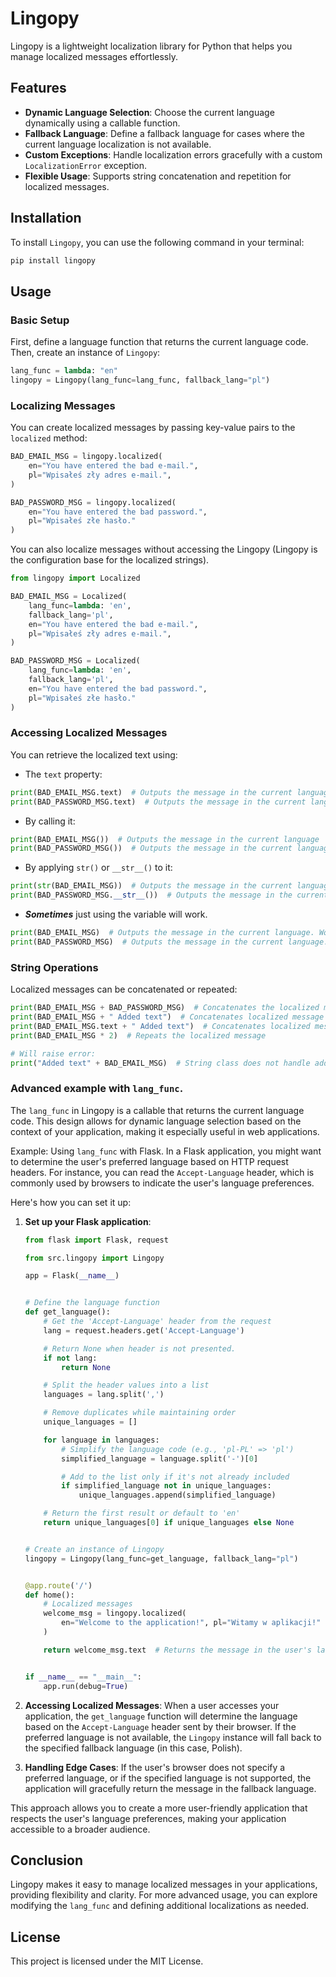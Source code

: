 # Lingopy

Lingopy is a lightweight localization library for Python that helps you manage localized messages effortlessly.

## Features

-   **Dynamic Language Selection**: Choose the current language dynamically using a callable function.
-   **Fallback Language**: Define a fallback language for cases where the current language localization is not available.
-   **Custom Exceptions**: Handle localization errors gracefully with a custom `LocalizationError` exception.
-   **Flexible Usage**: Supports string concatenation and repetition for localized messages.

## Installation

To install `Lingopy`, you can use the following command in your terminal:

```bash
pip install lingopy
```

## Usage

### Basic Setup

First, define a language function that returns the current language code. Then, create an instance of `Lingopy`:

```python
lang_func = lambda: "en"
lingopy = Lingopy(lang_func=lang_func, fallback_lang="pl")
```

### Localizing Messages

You can create localized messages by passing key-value pairs to the `localized` method:

```python
BAD_EMAIL_MSG = lingopy.localized(
    en="You have entered the bad e-mail.",
    pl="Wpisałeś zły adres e-mail.",
)

BAD_PASSWORD_MSG = lingopy.localized(
    en="You have entered the bad password.",
    pl="Wpisałeś złe hasło."
)
```

You can also localize messages without accessing the Lingopy (Lingopy is the configuration base for the localized strings).

```python
from lingopy import Localized

BAD_EMAIL_MSG = Localized(
    lang_func=lambda: 'en',
    fallback_lang='pl',
    en="You have entered the bad e-mail.",
    pl="Wpisałeś zły adres e-mail.",
)

BAD_PASSWORD_MSG = Localized(
    lang_func=lambda: 'en',
    fallback_lang='pl',
    en="You have entered the bad password.",
    pl="Wpisałeś złe hasło."
)
```

### Accessing Localized Messages

You can retrieve the localized text using:

-   The `text` property:

```python
print(BAD_EMAIL_MSG.text)  # Outputs the message in the current language
print(BAD_PASSWORD_MSG.text)  # Outputs the message in the current language
```

-   By calling it:

```python
print(BAD_EMAIL_MSG())  # Outputs the message in the current language
print(BAD_PASSWORD_MSG())  # Outputs the message in the current language
```

-   By applying `str()` or `__str__()` to it:

```python
print(str(BAD_EMAIL_MSG))  # Outputs the message in the current language
print(BAD_PASSWORD_MSG.__str__())  # Outputs the message in the current language
```

-   **_Sometimes_** just using the variable will work.

```python
print(BAD_EMAIL_MSG)  # Outputs the message in the current language. Works because `print` automatically uses __str__ on printed values.
print(BAD_PASSWORD_MSG)  # Outputs the message in the current language. Works because `print` automatically uses __str__ on printed values.
```

### String Operations

Localized messages can be concatenated or repeated:

```python
print(BAD_EMAIL_MSG + BAD_PASSWORD_MSG)  # Concatenates the localized messages
print(BAD_EMAIL_MSG + " Added text")  # Concatenates localized message with string
print(BAD_EMAIL_MSG.text + " Added text")  # Concatenates localized message with string
print(BAD_EMAIL_MSG * 2)  # Repeats the localized message

# Will raise error:
print("Added text" + BAD_EMAIL_MSG)  # String class does not handle adding other type than `str` to it.
```

### Advanced example with `lang_func`.

The `lang_func` in Lingopy is a callable that returns the current language code. This design allows for dynamic language selection based on the context of your application, making it especially useful in web applications.

Example: Using `lang_func` with Flask.
In a Flask application, you might want to determine the user's preferred language based on HTTP request headers. For instance, you can read the `Accept-Language` header, which is commonly used by browsers to indicate the user's language preferences.

Here's how you can set it up:

1. **Set up your Flask application**:

    ```python
    from flask import Flask, request

    from src.lingopy import Lingopy

    app = Flask(__name__)


    # Define the language function
    def get_language():
        # Get the 'Accept-Language' header from the request
        lang = request.headers.get('Accept-Language')

        # Return None when header is not presented.
        if not lang:
            return None

        # Split the header values into a list
        languages = lang.split(',')

        # Remove duplicates while maintaining order
        unique_languages = []

        for language in languages:
            # Simplify the language code (e.g., 'pl-PL' => 'pl')
            simplified_language = language.split('-')[0]

            # Add to the list only if it's not already included
            if simplified_language not in unique_languages:
                unique_languages.append(simplified_language)

        # Return the first result or default to 'en'
        return unique_languages[0] if unique_languages else None


    # Create an instance of Lingopy
    lingopy = Lingopy(lang_func=get_language, fallback_lang="pl")


    @app.route('/')
    def home():
        # Localized messages
        welcome_msg = lingopy.localized(
            en="Welcome to the application!", pl="Witamy w aplikacji!"
        )

        return welcome_msg.text  # Returns the message in the user's language


    if __name__ == "__main__":
        app.run(debug=True)
    ```

2. **Accessing Localized Messages**:
   When a user accesses your application, the `get_language` function will determine the language based on the `Accept-Language` header sent by their browser. If the preferred language is not available, the `Lingopy` instance will fall back to the specified fallback language (in this case, Polish).

3. **Handling Edge Cases**:
   If the user's browser does not specify a preferred language, or if the specified language is not supported, the application will gracefully return the message in the fallback language.

This approach allows you to create a more user-friendly application that respects the user's language preferences, making your application accessible to a broader audience.

## Conclusion

Lingopy makes it easy to manage localized messages in your applications, providing flexibility and clarity. For more advanced usage, you can explore modifying the `lang_func` and defining additional localizations as needed.

## License

This project is licensed under the MIT License.
